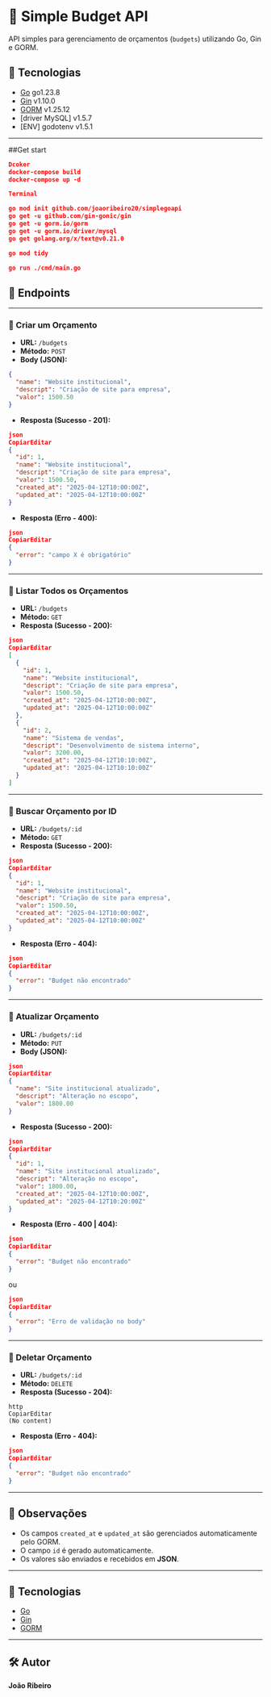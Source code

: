 # 📘 Simple Budget API

API simples para gerenciamento de orçamentos (`budgets`) utilizando Go, Gin e GORM.

## 🚀 Tecnologias

- [Go](https://golang.org/) go1.23.8
- [Gin](https://gin-gonic.com/) v1.10.0
- [GORM](https://gorm.io/) v1.25.12
- [driver MySQL] v1.5.7
- [ENV] godotenv v1.5.1

---
##Get start

```json
Dcoker 
docker-compose build
docker-compose up -d

Terminal 

go mod init github.com/joaoribeiro20/simplegoapi
go get -u github.com/gin-gonic/gin
go get -u gorm.io/gorm
go get -u gorm.io/driver/mysql
go get golang.org/x/text@v0.21.0

go mod tidy

go run ./cmd/main.go


```

## 🧩 Endpoints

---

### 🔹 Criar um Orçamento

- **URL:** `/budgets`
- **Método:** `POST`
- **Body (JSON):**

```json
{
  "name": "Website institucional",
  "descript": "Criação de site para empresa",
  "valor": 1500.50
}

```

- **Resposta (Sucesso - 201):**

```json
json
CopiarEditar
{
  "id": 1,
  "name": "Website institucional",
  "descript": "Criação de site para empresa",
  "valor": 1500.50,
  "created_at": "2025-04-12T10:00:00Z",
  "updated_at": "2025-04-12T10:00:00Z"
}

```

- **Resposta (Erro - 400):**

```json
json
CopiarEditar
{
  "error": "campo X é obrigatório"
}

```

---

### 🔹 Listar Todos os Orçamentos

- **URL:** `/budgets`
- **Método:** `GET`
- **Resposta (Sucesso - 200):**

```json
json
CopiarEditar
[
  {
    "id": 1,
    "name": "Website institucional",
    "descript": "Criação de site para empresa",
    "valor": 1500.50,
    "created_at": "2025-04-12T10:00:00Z",
    "updated_at": "2025-04-12T10:00:00Z"
  },
  {
    "id": 2,
    "name": "Sistema de vendas",
    "descript": "Desenvolvimento de sistema interno",
    "valor": 3200.00,
    "created_at": "2025-04-12T10:10:00Z",
    "updated_at": "2025-04-12T10:10:00Z"
  }
]

```

---

### 🔹 Buscar Orçamento por ID

- **URL:** `/budgets/:id`
- **Método:** `GET`
- **Resposta (Sucesso - 200):**

```json
json
CopiarEditar
{
  "id": 1,
  "name": "Website institucional",
  "descript": "Criação de site para empresa",
  "valor": 1500.50,
  "created_at": "2025-04-12T10:00:00Z",
  "updated_at": "2025-04-12T10:00:00Z"
}

```

- **Resposta (Erro - 404):**

```json
json
CopiarEditar
{
  "error": "Budget não encontrado"
}

```

---

### 🔹 Atualizar Orçamento

- **URL:** `/budgets/:id`
- **Método:** `PUT`
- **Body (JSON):**

```json
json
CopiarEditar
{
  "name": "Site institucional atualizado",
  "descript": "Alteração no escopo",
  "valor": 1800.00
}

```

- **Resposta (Sucesso - 200):**

```json
json
CopiarEditar
{
  "id": 1,
  "name": "Site institucional atualizado",
  "descript": "Alteração no escopo",
  "valor": 1800.00,
  "created_at": "2025-04-12T10:00:00Z",
  "updated_at": "2025-04-12T10:20:00Z"
}

```

- **Resposta (Erro - 400 | 404):**

```json
json
CopiarEditar
{
  "error": "Budget não encontrado"
}

```

ou

```json
json
CopiarEditar
{
  "error": "Erro de validação no body"
}

```

---

### 🔹 Deletar Orçamento

- **URL:** `/budgets/:id`
- **Método:** `DELETE`
- **Resposta (Sucesso - 204):**

```
http
CopiarEditar
(No content)

```

- **Resposta (Erro - 404):**

```json
json
CopiarEditar
{
  "error": "Budget não encontrado"
}

```

---

## 📌 Observações

- Os campos `created_at` e `updated_at` são gerenciados automaticamente pelo GORM.
- O campo `id` é gerado automaticamente.
- Os valores são enviados e recebidos em **JSON**.

---

## 🚀 Tecnologias

- [Go](https://golang.org/)
- [Gin](https://gin-gonic.com/)
- [GORM](https://gorm.io/)

---

## 🛠 Autor

**João Ribeiro**
